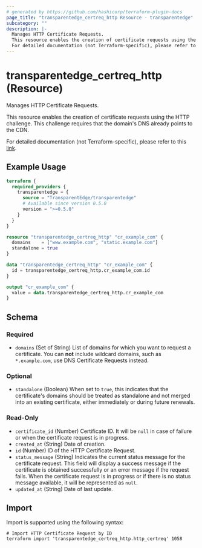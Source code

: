 ```yaml
---
# generated by https://github.com/hashicorp/terraform-plugin-docs
page_title: "transparentedge_certreq_http Resource - transparentedge"
subcategory: ""
description: |-
  Manages HTTP Certificate Requests.
  This resource enables the creation of certificate requests using the HTTP challenge. This challenge requires that the domain's DNS already points to the CDN.
  For detailed documentation (not Terraform-specific), please refer to this link https://docs.transparentedge.eu/getting-started/dashboard/auto-provisioning/ssl.
---
```


# transparentedge_certreq_http (Resource)

Manages HTTP Certificate Requests.

This resource enables the creation of certificate requests using the HTTP challenge. This challenge requires that the domain's DNS already points to the CDN.

For detailed documentation (not Terraform-specific), please refer to this [link](https://docs.transparentedge.eu/getting-started/dashboard/auto-provisioning/ssl).

## Example Usage

```terraform
terraform {
  required_providers {
    transparentedge = {
      source = "TransparentEdge/transparentedge"
      # Available since version 0.5.0
      version = ">=0.5.0"
    }
  }
}

resource "transparentedge_certreq_http" "cr_example_com" {
  domains    = ["www.example.com", "static.example.com"]
  standalone = true
}

data "transparentedge_certreq_http" "cr_example_com" {
  id = transparentedge_certreq_http.cr_example_com.id
}

output "cr_example_com" {
  value = data.transparentedge_certreq_http.cr_example_com
}
```

<!-- schema generated by tfplugindocs -->
## Schema

### Required

- `domains` (Set of String) List of domains for which you want to request a certificate. You can **not** include wildcard domains, such as `*.example.com`, use DNS Certificate Requests instead.

### Optional

- `standalone` (Boolean) When set to `true`, this indicates that the certificate's domains should be treated as standalone and not merged into an existing certificate, either immediately or during future renewals.

### Read-Only

- `certificate_id` (Number) Certificate ID. It will be `null` in case of failure or when the certificate request is in progress.
- `created_at` (String) Date of creation.
- `id` (Number) ID of the HTTP Certificate Request.
- `status_message` (String) Indicates the current status message for the certificate request. This field will display a success message if the certificate is obtained successfully or an error message if the request fails. When the certificate request is in progress or if there is no status message available, it will be represented as `null`.
- `updated_at` (String) Date of last update.

## Import

Import is supported using the following syntax:

```shell
# Import HTTP Certificate Request by ID
terraform import 'transparentedge_certreq_http.http_certreq' 1058
```
